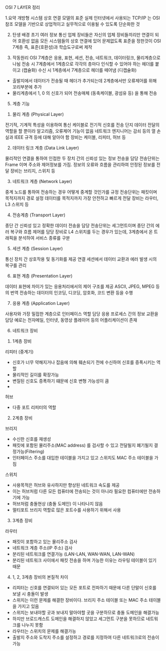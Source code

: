 OSI 7 LAYER 정리

1.요약
개방형 시스템 상호 연결 모델의 표준
실제 인터넷에서 사용되는 TCP/IP 는 OSI 참조 모델을 기반으로 상업적이고 실무적으로 이용될 수 있도록 단순화한 것

2. 탄생 배경
초기 여러 정보 통신 업체 장비들은 자신의 업체 장비들끼리만 연결이 되어 호환성 없음
모든 시스템들의 상호 연결에 있어 문제없도록 표준을 정한것이 OSI 7계층
즉, 표준(호환성)과 학습도구로써 제작

3. 작동원리
OSI 7계층은 응용, 표현, 세션, 전송, 네트워크, 데이터링크, 물리계층으로 나뉨
전송 시 7계층에서 1계층으로 각각의 층마다 인식할 수 있어야 하는 헤더를 붙이고 (캡슐화)
수신 시 1계층에서 7계층으로 헤더를 떼어냄 (디캡슐화)
 

-	출발지에서 데이터가 전송될 때 헤더가 추가되는데 2계층에서만 오류제어를 위해 꼬리부분에 추가
-	물리계층에서 1, 0 의 신호가 되어 전송매체 (동축케이블, 광섬유 등) 을 통해 전송
5. 계층 기능

1) 물리 계층 (Physical Layer)
 

전기적, 기계적 특성을 이용하여 통신 케이블로 전기적 신호를 전송
단지 데이터 전달의 역할을 할 뿐이라 알고리즘, 오류제어 기능이 없음
네트워크 엔지니어는 감쇠 등의 열 손실과 IEEE 규격 등에 대해 알아야 함
장비는 케이블, 리피터, 허브 등

2) 데이터 링크 계층 (Data Link Layer)
 

물리적인 연결을 통하여 인접한 두 장치 간의 신뢰성 있는 정보 전송을 담당
전송단위는 Frame 이며 주소와 제어정보를 가짐.
정보의 오류와 흐름을 관리하여 안정된 정보를 전달
장비는 브리지, 스위치 등

3) 네트워크 계층 (Network Layer)
 

중계 노드를 통하여 전송하는 경우 어떻게 중계할 것인가를 규정
전송단위는 패킷이며 목적지까지 경로 설정
데이터를 목적지까지 가장 안전하고 빠르게 전달
장비는 라우터, L3 스위치 등

4) 전송계층 (Transport Layer)
 

종단 간 신뢰성 있고 정확한 데이터 전송을 담당
전송단위는 세그먼트이며 종단 간의 에러 복구와 흐름 제어를 담당
장비로 L4 스위치를 두는 경우가 있는데, 3계층에서 온 트래픽을 분석하여 서비스 종류를 구분

5) 세션 계층 (Session Layer)
 

통신 장치 간 상호작용 및 동기화를 제공
연결 세션에서 데이터 교환과 에러 발생 시의 복구를 관리

6) 표현 계층 (Presentation Layer)
 

데이터 표현에 차이가 있는 응용처리에서의 제어 구조를 제공
ASCII, JPEG, MPEG 등의 번역
전송하는 데이터의 인코딩, 디코딩, 암호화, 코드 변환 등을 수행

7) 응용 계층 (Application Layer)
 

사용자와 가장 밀접한 계층으로 인터페이스 역할 담당
응용 프로세스 간의 정보 교환을 담당
예로는 전자메일, 인터넷, 동영상 플레이어 등의 어플리케이션이 존재

6. 네트워크 장비

1) 1계층 장비
  
리피터 (중계기)
-	신호가 너무 약해지거나 잡음에 의해 훼손되기 전에 수신하여 신호를 증폭시키는 역할
-	물리적인 길이를 확장가능
-	변질된 신호도 증폭하기 떄문에 신호 변형 가능성이 큼
-	
 

허브
-	다중 포트 리피터의 역할



2) 2계층 장비
 

브리지
-	 수신한 신호를 재생성
-	패킷에 포함된 물리주소(MAC address) 를 검사할 수 있고 전달될지 폐기될지 결정가능(Filtering)
-	인터페이스 주소를 대입한 테이블을 가지고 있고 스위치도 MAC 주소 테이블을 가짐
 

스위치
-	 사용목적은 허브와 유사하지만 향상된 네트워크 속도를 제공
-	이는 허브처럼 다른 모든 컴퓨터에 전송되는 것이 아니라 필요한 컴퓨터에만 전송하기에 가능
-	허브처럼 충돌현상 (충돌 도메인) 이 나타나지 않음
-	멀티포트 브리지 역할로 많은 포트수를 사용하기 위해서 사용







3) 3계층 장비
 

라우터
-	패킷이 포함하고 있는 물리주소 검사
-	네트워크 계층 주소(IP 주소) 검사
-	분리된 네트워크를 연결가능 (LAN-LAN, WAN-WAN, LAN-WAN)
-	분리된 네트워크 사이에서 패킷 전송을 하며 가능한 이유는 라우팅 테이블이 있기 때문

4) 1, 2, 3계층 장비의 본질적 차이
 

 

-	리피터는 신호를 연결되어 있는 모든 포트로 전파하기 때문에 다른 단말이 신호를 보낼 시 충돌이 발생
-	스위치는 이런 문제를 해결한 장비이다. 브리지 주소 테이블 또는 MAC 주소 테이블을 가지고 있음
-	스위치는 보내야할 곳과 보내지 말아야할 곳을 구분하므로 충돌 도메인을 해결가능
-	하지만 브로드캐스트 도메인을 해결하지 않았고 세그먼트 구분을 못하므로 네트워크를 나누지 못함
-	라우터는 스위치의 문제를 해결가능
-	출발지 주소와 도착지 주소를 설정하고 경로를 지정하여 다른 네트워크로의 전송이 가능

